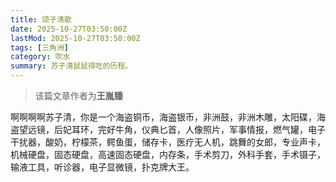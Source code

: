 ```yaml
---
title: 颂子清歌
date: 2025-10-27T03:50:00Z
lastMod: 2025-10-27T03:50:00Z
tags: [三角洲]
category: 吹水
summary: 苏子清鼠鼠得吃的历程。
---
```


> 该篇文章作者为**王胤臻**

啊啊啊啊苏子清，你是一个海盗铜币，海盗银币，非洲鼓，非洲木雕，太阳碟，海盗望远镜，后妃耳环，完好牛角，仪典匕首，人像照片，军事情报，燃气罐，电子干扰器，酸奶，柠檬茶，鳄鱼蛋，储存卡，医疗无人机，跳舞的女郎，专业声卡，机械硬盘，固态硬盘，高速固态硬盘，内存条，手术剪刀，外科手套，手术镊子，输液工具，听诊器，电子显微镜，扑克牌大王。
